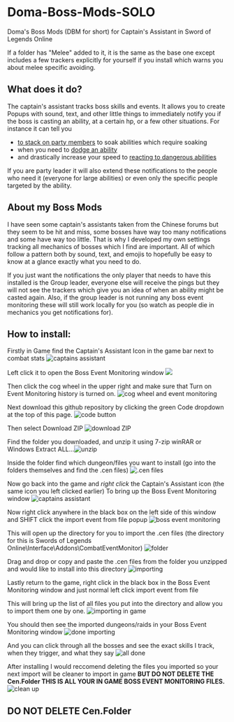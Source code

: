 # Doma-Boss-Mods-SOLO
Doma's Boss Mods (DBM for short) for Captain's Assistant in Sword of Legends Online

If a folder has "Melee" added to it, it is the same as the base one except includes a few trackers explicitly for yourself if you install which warns you about melee specific avoiding.

## What does it do?
The captain's assistant tracks boss skills and events. It allows you to create Popups with sound, text, and other little things to immediately notify you if the boss is casting an ability, at a certain hp, or a few other situations.
For instance it can tell you 
- [to stack on party members](https://i.imgur.com/Zf8Aojv.gif) to soak abilities which require soaking
- when you need to [dodge an ability](https://i.imgur.com/MqWRB07.gif)
- and drastically increase your speed to [reacting to dangerous abilities](https://i.imgur.com/TrVJbWd.gif)

If you are party leader it will also extend these notifications to the people who need it (everyone for large abilities) or even only the specific people targeted by the ability.

## About my Boss Mods
I have seen some captain's assistants taken from the Chinese forums but they seem to be hit and miss, some bosses have way too many notifications and some have way too little.
That is why I developed my own settings tracking all mechanics of bosses which I find are important. 
All of which follow a pattern both by sound, text, and emojis to hopefully be easy to know at a glance exactly what you need to do.

If you just want the notifications the only player that needs to have this installed is the Group leader, everyone else will receive the pings but they will not see the trackers which give you an idea of when an ability might be casted again.
Also, if the group leader is not running any boss event monitoring these will still work locally for you (so watch as people die in mechanics you get notifications for).

## How to install:
Firstly in Game find the Captain's Assistant Icon in the game bar next to combat stats ![captains assistant](https://i.imgur.com/LrWxaMC.png)

Left click it to open the Boss Event Monitoring window
  <img src="https://i.imgur.com/Foj8P5D.png">

Then click the cog wheel in the upper right and make sure that Turn on Event Monitoring history is turned on. ![cog wheel and event monitoring](https://i.imgur.com/sc28uTn.png)

Next download this github repository by clicking the green Code dropdown at the top of this page. ![code button](https://i.imgur.com/ZJW04Ko.png)

Then select Download ZIP ![download ZIP](https://i.imgur.com/ztAZstz.png)

Find the folder you downloaded, and unzip it using 7-zip winRAR or Windows Extract ALL...![unzip](https://i.imgur.com/0x3a5c7.png)

Inside the folder find which dungeon/files you want to install (go into the folders themselves and find the .cen files) ![.cen files](https://i.imgur.com/OJrIGeP.png)

Now go back into the game and *right click* the Captain's Assistant icon (the same icon you left clicked earlier) To bring up the Boss Event Monitoring window ![captains assistant](https://i.imgur.com/LrWxaMC.png)

Now right click anywhere in the black box on the left side of this window and SHIFT click the import event from file popup ![boss event monitoring](https://i.imgur.com/SmXsnWY.png)

This will open up the directory for you to import the .cen files (the directory for this is Swords of Legends Online\Interface\Addons\CombatEventMonitor) ![folder](https://i.imgur.com/5AFYKpH.png)

Drag and drop or copy and paste the .cen files from the folder you unzipped and would like to install into this directory ![importing](https://i.imgur.com/Jg8u9zY.png)

Lastly return to the game, right click in the black box in the Boss Event Monitoring window and just normal left click import event from file

This will bring up the list of all files you put into the directory and allow you to import them one by one. ![importing in game](https://i.imgur.com/Iom5AZZ.png)

You should then see the imported dungeons/raids in your Boss Event Monitoring window ![done importing](https://i.imgur.com/x8ICSpK.png)

And you can click through all the bosses and see the exact skills I track, when they trigger, and what they say ![all done](https://i.imgur.com/U7nHw20.png)

After installing I would reccomend deleting the files you imported so your next import will be cleaner to import in game **BUT DO NOT DELETE THE Cen.Folder THIS IS ALL YOUR IN GAME BOSS EVENT MONITORING FILES.**
![clean up](https://i.imgur.com/uXhOJmq.png)

## DO NOT DELETE Cen.Folder

